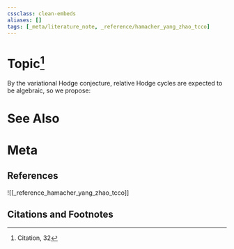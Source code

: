 ```yaml
---
cssclass: clean-embeds
aliases: []
tags: [_meta/literature_note, _reference/hamacher_yang_zhao_tcco]
---
```

# Topic[^1]




By the variational Hodge conjecture, relative Hodge cycles are expected to be algebraic, so we propose: 


# See Also

# Meta
## References
![[_reference_hamacher_yang_zhao_tcco]]


## Citations and Footnotes
[^1]: Citation, 32